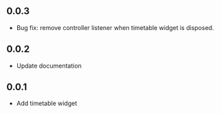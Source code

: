 
## 0.0.3

* Bug fix: remove controller listener when timetable widget is disposed.


## 0.0.2

* Update documentation

## 0.0.1

* Add timetable widget



